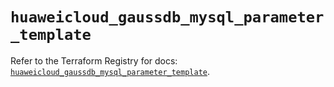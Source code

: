 # `huaweicloud_gaussdb_mysql_parameter_template`

Refer to the Terraform Registry for docs: [`huaweicloud_gaussdb_mysql_parameter_template`](https://registry.terraform.io/providers/huaweicloud/huaweicloud/1.71.1/docs/resources/gaussdb_mysql_parameter_template).
